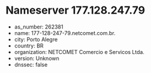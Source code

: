 # Nameserver 177.128.247.79

* as_number: 262381
* name: 177-128-247-79.netcomet.com.br.
* city: Porto Alegre
* country: BR
* organization: NETCOMET Comercio e Servicos Ltda.
* version: Unknown
* dnssec: false
